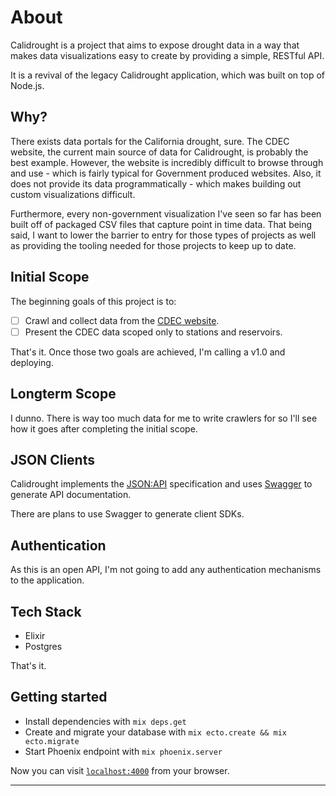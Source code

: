 # About

Calidrought is a project that aims to expose drought data in a way that makes data visualizations easy to create by providing a simple, RESTful API.

It is a revival of the legacy Calidrought application, which was built on top of Node.js.

## Why?

There exists data portals for the California drought, sure. The CDEC website, the current main source of data for Calidrought, is probably the best example. However, the website is incredibly difficult to browse through and use - which is fairly typical for Government produced websites. Also, it does not provide its data programmatically - which makes building out custom visualizations difficult.

Furthermore, every non-government visualization I've seen so far has been built off of packaged CSV files that capture point in time data. That being said, I want to lower the barrier to entry for those types of projects as well as providing the tooling needed for those projects to keep up to date.

## Initial Scope

The beginning goals of this project is to:

- [ ] Crawl and collect data from the [CDEC website](http://cdec.water.ca.gov/).
- [ ] Present the CDEC data scoped only to stations and reservoirs.

That's it. Once those two goals are achieved, I'm calling a v1.0 and deploying.

## Longterm Scope

I dunno. There is way too much data for me to write crawlers for so I'll see how it goes after completing the initial scope.

## JSON Clients

Calidrought implements the [JSON:API](http://jsonapi.org/) specification and uses [Swagger](http://swagger.io/) to generate API documentation.

There are plans to use Swagger to generate client SDKs.

## Authentication

As this is an open API, I'm not going to add any authentication mechanisms to the application.

## Tech Stack

* Elixir
* Postgres

That's it.

## Getting started

* Install dependencies with `mix deps.get`
* Create and migrate your database with `mix ecto.create && mix ecto.migrate`
* Start Phoenix endpoint with `mix phoenix.server`

Now you can visit [`localhost:4000`](http://localhost:4000) from your browser.

---
